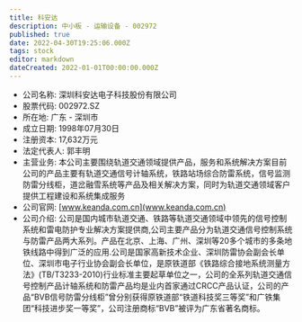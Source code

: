 ```yaml
---
title: 科安达
description: 中小板 - 运输设备 - 002972
published: true
date: 2022-04-30T19:25:06.000Z
tags: stock
editor: markdown
dateCreated: 2022-01-01T00:00:00.000Z
---
```


- 公司名称: 深圳科安达电子科技股份有限公司
- 股票代码: 002972.SZ
- 所在地: 广东 - 深圳市
- 成立日期: 1998年07月30日
- 注册资本: 17,632万元
- 法定代表人: 郭丰明
- 主营业务: 本公司主要围绕轨道交通领域提供产品，服务和系统解决方案目前公司的产品主要有轨道交通信号计轴系统，铁路站场综合防雷系统，信号监测防雷分线柜，道岔融雪系统等产品及相关解决方案，同时为轨道交通领域客户提供工程建设和系统集成服务
- 公司官网: [www.keanda.com.cn](www.keanda.com.cn)
- 公司介绍: 公司是国内城市轨道交通、铁路等轨道交通领域中领先的信号控制系统和雷电防护专业解决方案提供商,公司主要产品分为轨道交通信号控制系统与防雷产品两大系列。产品在北京、上海、广州、深圳等20多个城市的多条地铁线路中得到广泛的应用.公司是国家高新技术企业、深圳防雷协会副会长单位、深圳市电子行业协会副会长单位，是原铁道部《铁路综合接地系统测量方法》(TB/T3233-2010)行业标准主要起草单位之一，公司的全系列轨道交通信号控制产品计轴系统和防雷产品均是业内首家通过CRCC产品认证，公司的产品“BVB信号防雷分线柜”曾分别获得原铁道部“铁道科技奖三等奖”和广铁集团“科技进步奖一等奖”，公司注册商标“BVB”被评为广东省著名商标。


